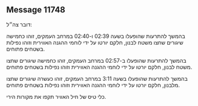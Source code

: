 ## Message 11748

דובר צה״ל:

בהמשך להתרעות שהופעלו בשעה 02:39 ו-02:40 במרחב העמקים, זוהו כחמישה שיגורים שחצו משטח לבנון, חלקם יורטו על ידי לוחמי ההגנה האווירית וזוהו נפילות בשטחים פתוחים. 

בהמשך להתרעות שהופעלו ב-02:57 במרחב העמקים, זוהו כחמישה שיגורים שחצו משטח לבנון, חלקם יורטו על ידי לוחמי ההגנה האווירית וזוהו נפילות בשטחים פתוחים.

בהמשך להתרעות שהופעלו בשעה 3:11 במרחב העמקים, זוהו כעשרה שיגורים שחצו מלבנון, חלקם יורטו על ידי לוחמי ההגנה האווירית וזוהו נפילות בשטחים פתוחים.

כלי טיס של חיל האוויר תקפו את מקורות הירי.


